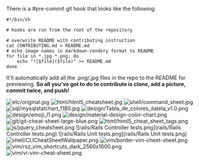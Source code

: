 There is a #pre-commit git hook that looks like the following. 

```
#!/bin/sh

# hooks are run from the root of the repository

# overwrite README with contributing instruction
cat CONTRIBUTING.md > README.md
# echo image names in markdown-rendery format to README
for file in *.jpg *.png; do 
    echo "![$file]($file)" >> README.md
done
```

It'll automatically add all the .png/.jpg files in the repo to the README for previewing. __So all you've got to do to contribute is clone, add a picture, commit twice, and push!__



![etc/original.jpg](etc/original.jpg)
![html/html5_cheatsheet.jpg](html/html5_cheatsheet.jpg)
![shell/command_sheet.jpg](shell/command_sheet.jpg)
![sql/mysqlstatchart_1180.jpg](sql/mysqlstatchart_1180.jpg)
![design/Tabla_de_colores_ilatela_v1.0.png](design/Tabla_de_colores_ilatela_v1.0.png)
![design/emoji_l1.png](design/emoji_l1.png)
![design/material-design-color-chart.png](design/material-design-color-chart.png)
![git/git-cheat-sheet-large-blue.png](git/git-cheat-sheet-large-blue.png)
![html/html5_cheat_sheet_tags.png](html/html5_cheat_sheet_tags.png)
![js/jquery_cheatsheet.png](js/jquery_cheatsheet.png)
![rails/Rails Controller tests.png](rails/Rails Controller tests.png)
![rails/Rails Unit tests.png](rails/Rails Unit tests.png)
![shell/CLICheatSheetWallpaper.png](shell/CLICheatSheetWallpaper.png)
![vim/border-vim-cheet-sheet.png](vim/border-vim-cheet-sheet.png)
![vim/rsz_vim_shortcuts_dark_2560x1600.png](vim/rsz_vim_shortcuts_dark_2560x1600.png)
![vim/vi-vim-cheat-sheet.png](vim/vi-vim-cheat-sheet.png)
